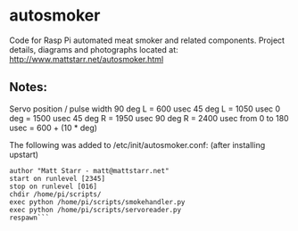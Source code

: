 autosmoker
==========
Code for Rasp Pi automated meat smoker and related components. Project details, diagrams and photographs located at: http://www.mattstarr.net/autosmoker.html

Notes:
----------------------------
Servo position / pulse width
90 deg L = 600 usec
45 deg L = 1050 usec
0 deg = 1500 usec
45 deg R = 1950 usec
90 deg R = 2400 usec 
from 0 to 180
usec = 600 + (10 * deg)

The following was added to /etc/init/autosmoker.conf: (after installing upstart)
```description "startup smoker and web UI on start"
author "Matt Starr - matt@mattstarr.net"
start on runlevel [2345]
stop on runlevel [016]
chdir /home/pi/scripts/
exec python /home/pi/scripts/smokehandler.py
exec python /home/pi/scripts/servoreader.py
respawn```

